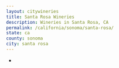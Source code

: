 ```yaml
---
layout: citywineries
title: Santa Rosa Wineries
description: Wineries in Santa Rosa, CA
permalink: /california/sonoma/santa-rosa/
state: ca
county: sonoma
city: santa rosa
---
```

-

